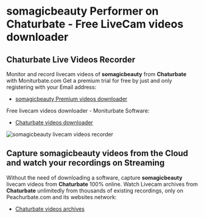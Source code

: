 # somagicbeauty Performer on Chaturbate - Free LiveCam videos downloader

## Chaturbate Live Videos Recorder

Monitor and record livecam videos of **somagicbeauty** from **Chaturbate** with Moniturbate.com
Get a premium trial for free by just and only registering with your Email address:
* [somagicbeauty Premium videos downloader](https://moniturbate.com/request-demo-licence-key.html)

Free livecam videos downloader - Moniturbate Software:
* [Chaturbate videos downloader](https://moniturbate.com/moniturbate-download-software.html)

![somagicbeauty livecam videos recorder](https://peachurnet.com/templates/moniturbate-software.png)


## Capture somagicbeauty videos from the Cloud and watch your recordings on Streaming

Without the need of downloading a software, capture **somagicbeauty** livecam videos from **Chaturbate** 100% online.
Watch Livecam archives from **Chaturbate** unlimitedly from thousands of existing recordings, only on Peachurbate.com and its websites network:
* [Chaturbate videos archives](https://peachurnet.com/)
